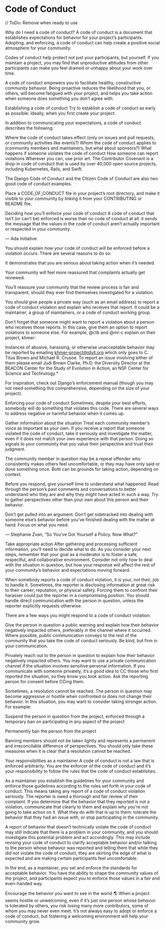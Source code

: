 # Code of Conduct
// ToDo: Remove when ready to use

Why do I need a code of conduct?
A code of conduct is a document that establishes expectations for behavior for your project’s participants. Adopting, and enforcing, a code of conduct can help create a positive social atmosphere for your community.

Codes of conduct help protect not just your participants, but yourself. If you maintain a project, you may find that unproductive attitudes from other participants can make you feel drained or unhappy about your work over time.

A code of conduct empowers you to facilitate healthy, constructive community behavior. Being proactive reduces the likelihood that you, or others, will become fatigued with your project, and helps you take action when someone does something you don’t agree with.

Establishing a code of conduct
Try to establish a code of conduct as early as possible: ideally, when you first create your project.

In addition to communicating your expectations, a code of conduct describes the following:

Where the code of conduct takes effect (only on issues and pull requests, or community activities like events?)
Whom the code of conduct applies to (community members and maintainers, but what about sponsors?)
What happens if someone violates the code of conduct
How someone can report violations
Wherever you can, use prior art. The Contributor Covenant is a drop-in code of conduct that is used by over 40,000 open source projects, including Kubernetes, Rails, and Swift.

The Django Code of Conduct and the Citizen Code of Conduct are also two good code of conduct examples.

Place a CODE_OF_CONDUCT file in your project’s root directory, and make it visible to your community by linking it from your CONTRIBUTING or README file.

Deciding how you’ll enforce your code of conduct
A code of conduct that isn’t (or can’t be) enforced is worse than no code of conduct at all: it sends the message that the values in the code of conduct aren’t actually important or respected in your community.

— Ada Initiative

You should explain how your code of conduct will be enforced before a violation occurs. There are several reasons to do so:

It demonstrates that you are serious about taking action when it’s needed.

Your community will feel more reassured that complaints actually get reviewed.

You’ll reassure your community that the review process is fair and transparent, should they ever find themselves investigated for a violation.

You should give people a private way (such as an email address) to report a code of conduct violation and explain who receives that report. It could be a maintainer, a group of maintainers, or a code of conduct working group.

Don’t forget that someone might want to report a violation about a person who receives those reports. In this case, give them an option to report violations to someone else. For example, @ctb and @mr-c explain on their project, khmer:

Instances of abusive, harassing, or otherwise unacceptable behavior may be reported by emailing khmer-project@idyll.org which only goes to C. Titus Brown and Michael R. Crusoe. To report an issue involving either of them please email Judi Brown Clarke, Ph.D. the Diversity Director at the BEACON Center for the Study of Evolution in Action, an NSF Center for Science and Technology.*

For inspiration, check out Django’s enforcement manual (though you may not need something this comprehensive, depending on the size of your project).

Enforcing your code of conduct
Sometimes, despite your best efforts, somebody will do something that violates this code. There are several ways to address negative or harmful behavior when it comes up.

Gather information about the situation
Treat each community member’s voice as important as your own. If you receive a report that someone violated the code of conduct, take it seriously and investigate the matter, even if it does not match your own experience with that person. Doing so signals to your community that you value their perspective and trust their judgment.

The community member in question may be a repeat offender who consistently makes others feel uncomfortable, or they may have only said or done something once. Both can be grounds for taking action, depending on context.

Before you respond, give yourself time to understand what happened. Read through the person’s past comments and conversations to better understand who they are and why they might have acted in such a way. Try to gather perspectives other than your own about this person and their behavior.

Don’t get pulled into an argument. Don’t get sidetracked into dealing with someone else’s behavior before you’ve finished dealing with the matter at hand. Focus on what you need.

— Stephanie Zvan, “So You’ve Got Yourself a Policy. Now What?”

Take appropriate action
After gathering and processing sufficient information, you’ll need to decide what to do. As you consider your next steps, remember that your goal as a moderator is to foster a safe, respectful, and collaborative environment. Consider not only how to deal with the situation in question, but how your response will affect the rest of your community’s behavior and expectations moving forward.

When somebody reports a code of conduct violation, it is your, not their, job to handle it. Sometimes, the reporter is disclosing information at great risk to their career, reputation, or physical safety. Forcing them to confront their harasser could put the reporter in a compromising position. You should handle direct communication with the person in question, unless the reporter explicitly requests otherwise.

There are a few ways you might respond to a code of conduct violation:

Give the person in question a public warning and explain how their behavior negatively impacted others, preferably in the channel where it occurred. Where possible, public communication conveys to the rest of the community that you take the code of conduct seriously. Be kind, but firm in your communication.

Privately reach out to the person in question to explain how their behavior negatively impacted others. You may want to use a private communication channel if the situation involves sensitive personal information. If you communicate with someone privately, it’s a good idea to CC those who first reported the situation, so they know you took action. Ask the reporting person for consent before CCing them.

Sometimes, a resolution cannot be reached. The person in question may become aggressive or hostile when confronted or does not change their behavior. In this situation, you may want to consider taking stronger action. For example:

Suspend the person in question from the project, enforced through a temporary ban on participating in any aspect of the project

Permanently ban the person from the project

Banning members should not be taken lightly and represents a permanent and irreconcilable difference of perspectives. You should only take these measures when it is clear that a resolution cannot be reached.

Your responsibilities as a maintainer
A code of conduct is not a law that is enforced arbitrarily. You are the enforcer of the code of conduct and it’s your responsibility to follow the rules that the code of conduct establishes.

As a maintainer you establish the guidelines for your community and enforce those guidelines according to the rules set forth in your code of conduct. This means taking any report of a code of conduct violation seriously. The reporter is owed a thorough and fair review of their complaint. If you determine that the behavior that they reported is not a violation, communicate that clearly to them and explain why you’re not going to take action on it. What they do with that is up to them: tolerate the behavior that they had an issue with, or stop participating in the community.

A report of behavior that doesn’t technically violate the code of conduct may still indicate that there is a problem in your community, and you should investigate this potential problem and act accordingly. This may include revising your code of conduct to clarify acceptable behavior and/or talking to the person whose behavior was reported and telling them that while they did not violate the code of conduct, they are skirting the edge of what is expected and are making certain participants feel uncomfortable.

In the end, as a maintainer, you set and enforce the standards for acceptable behavior. You have the ability to shape the community values of the project, and participants expect you to enforce those values in a fair and even-handed way.

Encourage the behavior you want to see in the world 🌎
When a project seems hostile or unwelcoming, even if it’s just one person whose behavior is tolerated by others, you risk losing many more contributors, some of whom you may never even meet. It’s not always easy to adopt or enforce a code of conduct, but fostering a welcoming environment will help your community grow.
